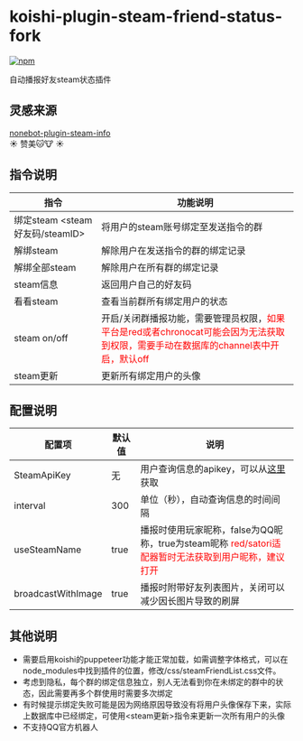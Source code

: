 # koishi-plugin-steam-friend-status-fork

[![npm](https://img.shields.io/npm/v/koishi-plugin-steam-friend-status-fork?style=flat-square)](https://www.npmjs.com/package/koishi-plugin-steam-friend-status-fork)

自动播报好友steam状态插件

## 灵感来源

[nonebot-plugin-steam-info](https://github.com/zhaomaoniu/nonebot-plugin-steam-info)  
☀️ 赞美🐱🐮 ☀️

## 指令说明
| 指令 | 功能说明 |
|--|--|
| 绑定steam <steam好友码/steamID> | 将用户的steam账号绑定至发送指令的群 |
| 解绑steam | 解除用户在发送指令的群的绑定记录 |
| 解绑全部steam | 解除用户在所有群的绑定记录 |
| steam信息 | 返回用户自己的好友码 |
| 看看steam | 查看当前群所有绑定用户的状态 |
| steam on/off | 开启/关闭群播报功能，需要管理员权限，<span style="color:red">如果平台是red或者chronocat可能会因为无法获取到权限，需要手动在数据库的channel表中开启，默认off</span> |
| steam更新 | 更新所有绑定用户的头像 |

## 配置说明
| 配置项  | 默认值 | 说明 |
|--|--|--|
| SteamApiKey | 无 | 用户查询信息的apikey，可以从[这里](https://partner.steamgames.com/doc/webapi_overview/auth)获取|
| interval | 300 | 单位（秒），自动查询信息的时间间隔 |
| useSteamName | true | 播报时使用玩家昵称，false为QQ昵称，true为steam昵称 <span style="color:red">red/satori适配器暂时无法获取到用户昵称，建议打开</span>|
| broadcastWithImage | true | 播报时附带好友列表图片，关闭可以减少因长图片导致的刷屏 |

## 其他说明
- 需要启用koishi的puppeteer功能才能正常加载，如需调整字体格式，可以在node_modules中找到插件的位置，修改/css/steamFriendList.css文件。  
- 考虑到隐私，每个群的绑定信息独立，别人无法看到你在未绑定的群中的状态，因此需要再多个群使用时需要多次绑定
- 有时候提示绑定失败可能是因为网络原因导致没有将用户头像保存下来，实际上数据库中已经绑定，可使用<steam更新>指令来更新一次所有用户的头像
- 不支持QQ官方机器人